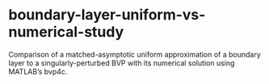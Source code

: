 # boundary-layer-uniform-vs-numerical-study
Comparison of a matched-asymptotic uniform approximation of a boundary layer to a singularly-perturbed BVP with its numerical solution using MATLAB’s bvp4c.
